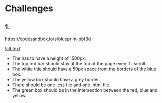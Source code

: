 # Challenges

## 1.

https://codesandbox.io/s/blueprint-bbf3d

[!alt text]("https://nomad-coders-assets.s3.amazonaws.com/media/public/django-summernote/2019-07-26/475dcf30-15ea-4749-ba0a-3acd7122870c.png")

- The <body> has to have a height of 1500px;
- The top red bar should stay at the top of the page even if I scroll.
- The white title should have a 50px space from the borders of the blue box.
- The yellow box should have a grey border.
- There should be one .css file and one .html file.
- The green box should be in the intersection between the red, blue and yellow.
